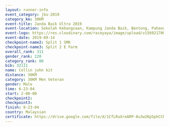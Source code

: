 ```yaml
---
layout: runner-info 
event_category: jbu-2019 
category_km: 30KM 
event-title: Janda Baik Ultra 2019  
event-location: Sekolah Kebangsaan, Kampung Janda Baik, Bentong, Pahang, Malaysia 
event-logo: https://res.cloudinary.com/raceyaya/image/upload/v1569217009/logo/janda-baik_vch1pc.jpg 
event-date: 2019-09-14 
checkpoint-name2: Split 1 SMK 
checkpoint-name3: Split 2 E Farm 
overall_rank: 311
gender_rank: 220
category_rank: 80
bib: 32111
name: Collin john kit
distance: 30KM
category: 30KM Men Veteran
gender: Male
time: 6-23-04
start: 2-00-00
checkpoint2: 
checkpoint3: 
finish: 8-23-04
country: Malaysian
certificate: https://drive.google.com/file/d/1CfLRuXreARP-8u3w2KpSphCCRJ11S8Z4/view?usp=sharing
---
```


